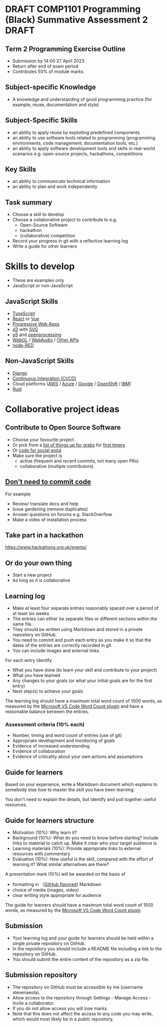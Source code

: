 
# DRAFT COMP1101 Programming (Black) Summative Assessment 2 DRAFT


## Term 2 Programming Exercise Outline

- Submission by 14:00 27 April 2023
- Return after end of exam period
- Contributes 50% of module marks


## Subject-specific Knowledge

- A knowledge and understanding of good programming practice (for example, reuse, documentation and style)


## Subject-Specific Skills

- an ability to apply reuse by exploiting predefined components
- an ability to use software tools related to programming (programming environments, code management, documentation tools, etc.)
- an ability to apply software development tools and skills in real-world scenarios e.g. open-source projects, hackathons, competitions


## Key Skills

- an ability to communicate technical information
- an ability to plan and work independently


## Task summary

- Choose a skill to develop
- Choose a collaborative project to contribute to e.g.
  - Open-Source Software
  - hackathon
  - (collaborative) competition
- Record your progress in git with a reflective learning log
- Write a guide for other learners


# Skills to develop 

- These are examples only
- JavaScript or non-JavaScript


## JavaScript Skills


- [TypeScript](https://www.typescriptlang.org/)
- [React](https://reactjs.org/) or [Vue](https://vuejs.org/)
- [Progressive Web Apps](https://web.dev/progressive-web-apps/)
- [d3](https://d3js.org/) with [SVG](https://developer.mozilla.org/en-US/docs/Web/SVG)
- [p5](https://p5js.org/) and [openprocessing](https://www.openprocessing.org/)
- [WebGL](https://developer.mozilla.org/en-US/docs/Web/API/WebGL_API/Tutorial/Getting_started_with_WebGL) / [WebAudio](https://developer.mozilla.org/en-US/docs/Web/API/Web_Audio_API) / [Other APIs](https://developer.mozilla.org/en-US/docs/Web/API)
- [node-RED](https://nodered.org/)


## Non-JavaScript Skills


- [Django](https://www.djangoproject.com/)
- [Continuous Integration (CI/CD)](https://www.atlassian.com/continuous-delivery/continuous-integration)
- Cloud platforms ([AWS](https://aws.amazon.com/) / [Azure](https://azure.microsoft.com/en-gb/) / [Google](https://cloud.google.com/appengine) / [OpenShift](https://www.openshift.com/) / [IBM](https://cloud.ibm.com/docs))
- [Rust](https://www.rust-lang.org/)


# Collaborative project ideas 


## Contribute to Open Source Software

- Choose your favourite project
- Or pick from a [list of things up for grabs](https://up-for-grabs.net/#/) for [first timers](https://www.firsttimersonly.com/)
- Or [code for social good](https://app.code4socialgood.org/project/list/projects)
- Make sure the project is 
  - active (frequent and recent commits, not many open PRs) 
  - collaborative (multiple contributors)


## [Don't need to commit code](https://opensource.guide/how-to-contribute/) 
For example

- Review/ translate docs and help
- Issue gardening (remove duplicates)
- Answer questions on forums e.g. StackOverflow
- Make a video of installation process


## Take part in a hackathon

<https://www.hackathons.org.uk/events/>


## Or do your own thing 

- Start a new project
- As long as it is collaborative


## Learning log

- Make at least four separate entries reasonably spaced over a period of at least six weeks
- The entries can either be separate files or different sections within the same file. 
- They should be written using Markdown and stored in a private repository on GitHub. 
- You need to commit and push each entry as you make it so that the dates of the entries are correctly recorded in git. 
- You can include images and external links.


For each entry identify

- What you have done (to learn your skill and contribute to your project)
- What you have learned
- Any changes to your goals (or what your initial goals are for the first entry)
- Next step(s) to achieve your goals 

The learning log should have a maximum total word count of 1500 words, as measured by the [Microsoft VS Code Word Count plugin](https://marketplace.visualstudio.com/items?itemName=ms-vscode.wordcount) and have a reasonable balance between the entries.


### Assessment criteria (10% each)
- Number, timing and word count of entries (use of git)
- Appropriate development and monitoring of goals
- Evidence of increased understanding
- Evidence of collaboration
- Evidence of criticality about your own actions and assumptions


## Guide for learners

Based on your experience, write a Markdown document which explains to somebody else how to master the skill you have been learning. 

You don't need to explain the details, but identify and pull together useful resources.


## Guide for learners structure

- Motivation (10%): Why learn it?
- Background (10%): What do you need to know before starting? Include links to material to catch up. Make it clear who your target audience is
- Learning materials (10%): Provide appropriate links to external resources with commentary
- Evaluation (10%): How useful is the skill, compared with the effort of learning it? What similar alternatives are there?


A presentation mark (10%) will be awarded on the basis of

  - formatting in （[GitHub flavored](https://GitHub.GitHub.com/gfm/)) Markdown
  - choice of media (images, video)
  - clear writing style appropriate for audience


 The guide for learners should have a maximum total word count of 1500 words, as measured by the [Microsoft VS Code Word Count plugin](https://marketplace.visualstudio.com/items?itemName=ms-vscode.wordcount) 


## Submission

- Your learning log and your guide for learners should be held within a single private repository on GitHub. 
- In the repository you should include a README file including a link to the repository on GitHub. 
- You should submit the entire content of the repository as a zip file.


## Submission repository

- The repository on GitHub must be accessible by me (username stevenaeola).
- Allow access to the repository through Settings - Manage Access - Invite a collaborator. 
- If you do not allow access you will lose marks. 
- Note that this does not affect the access to any code you may write, which would most likely be in a public repository.



